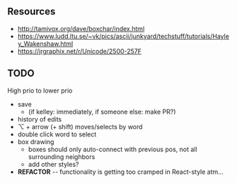 ## Resources

- http://tamivox.org/dave/boxchar/index.html
- https://www.ludd.ltu.se/~vk/pics/ascii/junkyard/techstuff/tutorials/Hayley_Wakenshaw.html
- https://jrgraphix.net/r/Unicode/2500-257F

## TODO

High prio to lower prio

- save
  - (if kelley: immediately, if someone else: make PR?)
- history of edits
- ⌥ + arrow (+ shift) moves/selects by word
- double click word to select
- box drawing
  - boxes should only auto-connect with previous pos, not all surrounding neighbors
  - add other styles?
- **REFACTOR** -- functionality is getting too cramped in React-style atm...
